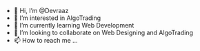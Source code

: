 - 👋 Hi, I’m @Devraaz
- 👀 I’m interested in AlgoTrading 
- 🌱 I’m currently learning Web Development
- 💞️ I’m looking to collaborate on Web Designing and AlgoTrading
- 📫 How to reach me ...

<!---
Devraaz/Devraaz is a ✨ special ✨ repository because its `README.md` (this file) appears on your GitHub profile.
You can click the Preview link to take a look at your changes.
--->
